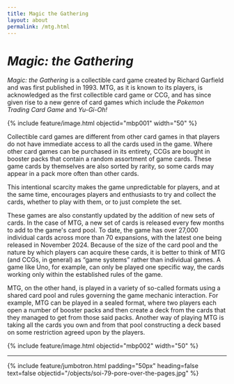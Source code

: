 ```yaml
---
title: Magic the Gathering
layout: about
permalink: /mtg.html
---
```

# *Magic: the Gathering*
 
*Magic: the Gathering* is a collectible card game created by Richard Garfield and was first published in 1993. MTG, as it is known to its players, is acknowledged as the first collectible card game or CCG, and has since given rise to a new genre of card games which include the *Pokemon Trading Card Game* and *Yu-Gi-Oh!*

{% include feature/image.html objectid="mbp001" width="50" %}

Collectible card games are different from other card games in that players do not have immediate access to all the cards used in the game. Where other card games can be purchased in its entirety, CCGs are bought in booster packs that contain a random assortment of game cards. These game cards by themselves are also sorted by rarity, so some cards may appear in a pack more often than other cards. 

This intentional scarcity makes the game unpredictable for players, and at the same time, encourages players and enthusiasts to try and collect the cards, whether to play with them, or to just complete the set.

These games are also constantly updated by the addition of new sets of cards. In the case of MTG, a new set of cards is released every few months to add to the game's card pool. To date, the game has over 27,000 individual cards across more than 70 expansions, with the latest one being released in November 2024.
Because of the size of the card pool and the nature by which players can acquire these cards, it is better to think of MTG (and CCGs, in general) as “game systems” rather than individual games. A game like Uno, for example, can only be played one specific way, the cards working only within the established rules of the game. 

MTG, on the other hand, is played in a variety of so-called formats using a shared card pool and rules governing the game mechanic interaction. For example, MTG can be played in a sealed format, where two players each open a number of booster packs and then create a deck from the cards that they managed to get from those said packs. Another way of playing MTG is taking all the cards you own and from that pool constructing a deck based on some restriction agreed upon by the players. 

{% include feature/image.html objectid="mbp002" width="50" %}

---
{% include feature/jumbotron.html padding="50px" heading=false text=false objectid="/objects/soi-79-pore-over-the-pages.jpg" %}